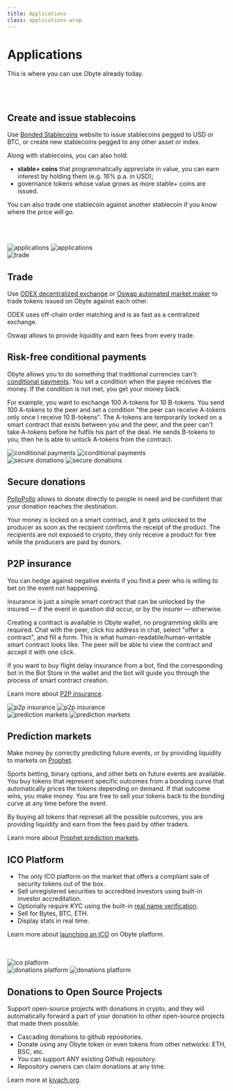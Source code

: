 ```yaml
---
title: Applications
class: applications-wrap
---
```


<div class="flex-block right first">
    <div class="info-block">
        <h1>Applications</h1>
        <div class="sub-block">
            This is where you can use Obyte already today.
        </div>
        <br><br><br>
        <h2>Create and issue stablecoins</h2>
        <p>Use <a href="https://ostable.org" target="_blank" rel="noopener">Bonded Stablecoins</a> website to issue stablecoins pegged to USD or BTC, or create new stablecoins pegged to any other asset or index.</p>
        <p>Along with stablecoins, you can also hold:</p>
            <ul>
                <li><b>stable+ coins</b> that programmatically appreciate in value, you can earn interest by holding them (e.g. 16% p.a. in USD);</li>
                <li>governance tokens whose value grows as more stable+ coins are issued.</li>
            </ul>
        <p>You can also trade one stablecoin against another stablecoin if you know where the price will go.</p>
        <br><br><br>
    </div>
    <div class="img-block">
        <img src="/user/themes/obyte/assets/applications/img1.png?v1" alt="applications">
        <img class="mobile" src="/user/themes/obyte/assets/applications/img1-mobile.png?v1" alt="applications">
    </div>
</div>
<div class="flex-block left center second">
    <div class="img-block">
        <img src="/user/themes/obyte/assets/applications/img2.png" alt="trade">
    </div>
    <div class="info-block">
        <h2>Trade</h2>
        <p>
            Use <a target="_blank" rel="noopener" href="https://odex.ooo">ODEX decentralized exchange</a> or 
            <a target="_blank" rel="noopener" href="https://oswap.io">Oswap automated market maker</a> to trade tokens issued on 
            Obyte against each other.
        </p>
       <p>ODEX uses off-chain order matching and is as fast as a centralized exchange.</p>
       <p>Oswap allows to provide liquidity and earn fees from every trade.</p>
    </div>
</div>

<div class="flex-block right bottom third">
    <div class="info-block">
        <h2>Risk-free conditional payments</h2>
        <p>
            Obyte allows you to do something that traditional currencies can't: <a target="_blank" rel="noopener" href="https://blog.obyte.org/making-p2p-great-again-fe9e20546a4a">conditional payments</a>.
            You set a condition when the payee receives the money. If the condition is not met, you get your money back.
        </p>
       <p>For example, you want to exchange 100 A-tokens for 10 B-tokens. You send 100 A-tokens to the peer and set a condition "the peer can receive A-tokens only once I receive 10 B-tokens". The A-tokens are temporarily locked on a smart contract that exists between you and the peer, and the peer can't take A-tokens before he fulfils his part of the deal. He sends B-tokens to you, then he is able to unlock A-tokens from the contract.</p>
    </div>
    <div class="img-block">
        <img src="/user/themes/obyte/assets/applications/img3.png?v1" alt="conditional payments">
        <img class="mobile" src="/user/themes/obyte/assets/applications/img3-mobile.png?v1" alt="conditional payments">
    </div>
</div>
<div class="flex-block left center four">
    <div class="img-block">
        <img src="/user/themes/obyte/assets/applications/img4.png" alt="secure donations">
        <img class="mobile" src="/user/themes/obyte/assets/applications/img4-mobile.png" alt="secure donations">
    </div>
    <div class="info-block">
        <h2>Secure donations</h2>
        <p>
            <a target="_blank" rel="noopener" href="https://pollopollo.org">PolloPollo</a> allows to donate directly to people in need and be confident that your donation reaches the destination.
        </p>
       <p>Your money is locked on a smart contract, and it gets unlocked to the producer as soon as the recipient confirms the receipt of the product. The recipients are not exposed to crypto, they only receive a product for free while the producers are paid by donors.</p>
    </div>
</div>
<div class="flex-block right bottom five">
    <div class="info-block">
        <h2>P2P insurance</h2>
        <p>You can hedge against negative events if you find a peer who is willing to bet on the event not happening.</p>
        <p>Insurance is just a simple smart contract that can be unlocked by the insured — if the event in question did occur, or by the insurer — otherwise.</p>
        <p>Creating a contract is available in Obyte wallet, no programming skills are required. Chat with the peer, click his address in chat, select "offer a contract", and fill a form. This is what human-readable/human-writable smart contract looks like. The peer will be able to view the contract and accept it with one click.</p>
        <p>If you want to buy flight delay insurance from a bot, find the corresponding bot in the Bot Store in the wallet and the bot will guide you through the process of smart contract creation.</p>
        <p>Learn more about <a target="_blank" rel="noopener" href="https://blog.obyte.org/making-p2p-great-again-episode-iv-p2p-insurance-cbbd1e59d527">P2P insurance</a>.</p>
    </div>
    <div class="img-block">
        <img src="/user/themes/obyte/assets/applications/img5.png?v1" alt="p2p insurance">
        <img class="mobile" src="/user/themes/obyte/assets/applications/img5-mobile.png?v1" alt="p2p insurance">
    </div>
</div>
<div class="flex-block left center six">
    <div class="img-block">
        <img src="/user/themes/obyte/assets/applications/img6.png?v1" alt="prediction markets">
        <img class="mobile" src="/user/themes/obyte/assets/applications/img6-mobile.png?v1" alt="prediction markets">
    </div>
    <div class="info-block">
        <h2>Prediction markets</h2>
        <p>Make money by correctly predicting future events, or by providing liquidity to markets on <a target="_blank" rel="noopener" href="https://prophet.ooo">Prophet</a>.</p>
        <p>Sports betting, binary options, and other bets on future events are available. You buy tokens that represent specific outcomes from a bonding curve that automatically prices the tokens depending on demand. If that outcome wins, you make money. You are free to sell your tokens back to the bonding curve at any time before the event.</p>
        <p>By buying all tokens that represet all the possible outcomes, you are providing liquidity and earn from the fees paid by other traders.</p>
        <p>Learn more about <a target="_blank" rel="noopener" href="https://blog.obyte.org/introducing-prophet-prediction-markets-based-on-bonding-curves-3716651db344">Prophet prediction markets</a>.</p>
    </div>
</div>
<div class="flex-block right center seven">
    <div class="info-block">
        <h2>ICO Platform</h2>
        <ul>
            <li>The only ICO platform on the market that offers a compliant sale of security tokens out of the box.</li>
            <li>Sell unregistered securities to accredited investors using built-in investor accreditation.</li>
            <li>Optionally require KYC using the built-in <a href="/platform/identity">real name verification</a>.</li>
            <li>Sell for Bytes, BTC, ETH.</li>
            <li>Display stats in real time.</li>
        </ul>
        <p>Learn more about <a target="_blank" rel="noopener" href="https://ico-platform.obyte.org">launching an ICO</a> on Obyte platform.</p>
        <br><br>
    </div>
    <div class="img-block">
        <img src="/user/themes/obyte/assets/applications/img7.png" alt="ico platform">
    </div>
</div>
<div class="flex-block left center six">
    <div class="img-block">
        <img src="/user/themes/obyte/assets/applications/kivach.png?v1" alt="donations platform">
        <img class="mobile" src="/user/themes/obyte/assets/applications/kivach-mobile.png?v1" alt="donations platform">
    </div>
    <div class="info-block">
        <h2>Donations to Open Source Projects</h2>
        <p>Support open-source projects with donations in crypto, and they will automatically forward a part of your donation to other open-source projects that made them possible.</p>
        <ul>
            <li>Cascading donations to github repositories.</li>
            <li>Donate using any Obyte token or even tokens from other networks: ETH, BSC, etc.</li>
            <li>You can support ANY existing Github repository.</li>
            <li>Repository owners can claim donations at any time.</li>
        </ul>
        <p>Learn more at <a target="_blank" rel="noopener" href="https://kivach.org">kivach.org</a>.</p>
        <br><br>
    </div>
</div>
